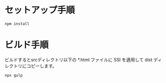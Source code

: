 
# セットアップ手順

```
npm install
```

# ビルド手順

ビルドするとsrcディレクトリ以下の *.html ファイルに SSI を適用して dist ディレクトリにコピーします。

```
npx gulp
```



